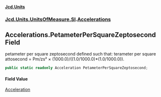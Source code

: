 #### [Jcd.Units](index 'index')
### [Jcd.Units.UnitsOfMeasure.SI](Jcd.Units.UnitsOfMeasure.SI 'Jcd.Units.UnitsOfMeasure.SI').[Accelerations](Accelerations 'Jcd.Units.UnitsOfMeasure.SI.Accelerations')

## Accelerations.PetameterPerSquareZeptosecond Field

petameter per square zeptosecond defined such that: terameter per square attosecond = Pm/zs² ×
(1000.0)/((1.0/1000.0)*(1.0/1000.0)).

```csharp
public static readonly Acceleration PetameterPerSquareZeptosecond;
```

#### Field Value
[Acceleration](Acceleration 'Jcd.Units.UnitTypes.Acceleration')